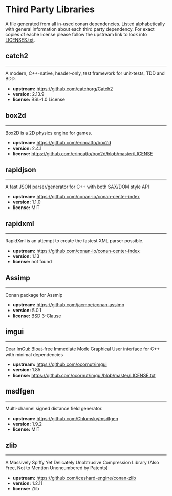 # Third Party Libraries

A file generated from all in-used conan dependencies.
Listed alphabetically with general information about each third party dependency.
For exact copies of eache license please follow the upstream link to look into [LICENSES.txt](LICENSES.txt).

## catch2
---
A modern, C++-native, header-only, test framework for unit-tests, TDD and BDD.
- **upstream:** https://github.com/catchorg/Catch2
- **version:** 2.13.9
- **license:** BSL-1.0 License

## box2d
---
Box2D is a 2D physics engine for games.
- **upstream:** https://github.com/erincatto/box2d
- **version:** 2.4.1
- **license:** https://github.com/erincatto/box2d/blob/master/LICENSE

## rapidjson
---
A fast JSON parser/generator for C++ with both SAX/DOM style API
- **upstream:** https://github.com/conan-io/conan-center-index
- **version:** 1.1.0
- **license:** MIT

## rapidxml
---
RapidXml is an attempt to create the fastest XML parser possible.
- **upstream:** https://github.com/conan-io/conan-center-index
- **version:** 1.13
- **license:** not found

## Assimp
---
Conan package for Assmip
- **upstream:** https://github.com/jacmoe/conan-assimp
- **version:** 5.0.1
- **license:** BSD 3-Clause

## imgui
---
Dear ImGui: Bloat-free Immediate Mode Graphical User interface for C++ with minimal dependencies
- **upstream:** https://github.com/ocornut/imgui
- **version:** 1.85
- **license:** https://github.com/ocornut/imgui/blob/master/LICENSE.txt

## msdfgen
---
Multi-channel signed distance field generator.
- **upstream:** https://github.com/Chlumsky/msdfgen
- **version:** 1.9.2
- **license:** MIT

## zlib
---
A Massively Spiffy Yet Delicately Unobtrusive Compression Library (Also Free, Not to Mention Unencumbered by Patents)
- **upstream:** https://github.com/iceshard-engine/conan-zlib
- **version:** 1.2.11
- **license:** Zlib
